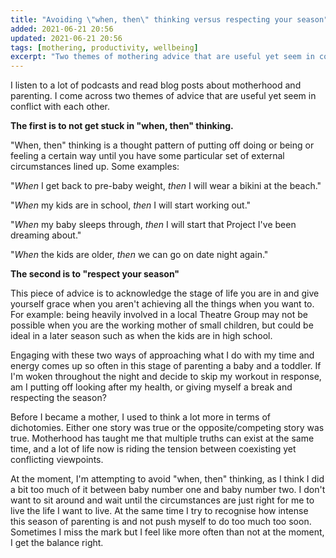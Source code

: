 ```yaml
---
title: "Avoiding \"when, then\" thinking versus respecting your season"
added: 2021-06-21 20:56
updated: 2021-06-21 20:56
tags: [mothering, productivity, wellbeing]
excerpt: "Two themes of mothering advice that are useful yet seem in conflict with eachother."
---
```


I listen to a lot of podcasts and read blog posts about motherhood and parenting. I come across two themes of advice that are useful yet seem in conflict with each other. 

**The first is to not get stuck in "when, then" thinking.**

"When, then" thinking is a thought pattern of putting off doing or being or feeling a certain way until you have some particular set of external circumstances lined up. Some examples:

"*When* I get back to pre-baby weight, *then* I will wear a bikini at the beach."

"*When* my kids are in school, *then* I will start working out."

"*When* my baby sleeps through, *then* I will start that Project I've been dreaming about."

"*When* the kids are older, *then* we can go on date night again."

**The second is to "respect your season"**

This piece of advice is to acknowledge the stage of life you are in and give yourself grace when you aren't achieving all the things when you want to. For example: being heavily involved in a local Theatre Group may not be possible when you are the working mother of small children, but could be ideal in a later season such as when the kids are in high school. 

Engaging with these two ways of approaching what I do with my time and energy comes up so often in this stage of parenting a baby and a toddler. If I'm woken throughout the night and decide to skip my workout in response, am I putting off looking after my health, or giving myself a break and respecting the season? 

Before I became a mother, I used to think a lot more in terms of dichotomies. Either one story was true or the opposite/competing story was true. Motherhood has taught me that multiple truths can exist at the same time, and a lot of life now is riding the tension between coexisting yet conflicting viewpoints. 

At the moment, I'm attempting to avoid "when, then" thinking, as I think I did a bit too much of it between baby number one and baby number two. I don't want to sit around and wait until the circumstances are just right for me to live the life I want to live. At the same time I try to recognise how intense this season of parenting is and not push myself to do too much too soon. Sometimes I miss the mark but I feel like more often than not at the moment, I get the balance right.

